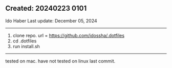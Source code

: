 ## Created: 20240223 0101

Ido Haber
Last update: December 05, 2024

---

1. clone repo. url = https://github.com/idossha/.dotfiles
2. cd .dotfiles
3. run install.sh

---

tested on mac. 
have not tested on linux last commit.
